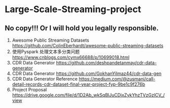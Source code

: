 # Large-Scale-Streaming-project
## No copy!!! Or I will hold you legally responsible.

1. Awesome Public Streaming Datasets
https://github.com/ColinEberhardt/awesome-public-streaming-datasets
2. 使用Pyspark 处理文本多分类问题
https://www.cnblogs.com/cymx66688/p/10699018.html
3. CDR Data Generator
https://github.com/deshpandetanmay/cdr-data-generator
4. CDR Data Generator
https://github.com/GokhanYilmaz44/cdr-data-gen
5. CDR Data Generator Reference
https://medium.com/@zusmani/call-detail-records-cdr-dataset-final-year-project-fyp-9be1c9f276b
6. Project Proposal
https://drive.google.com/file/d/1D2Ab_wkSqBlJuCDjxZykYhzTVzGzlCV_/view

